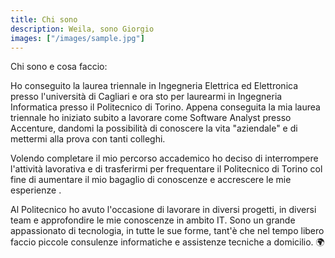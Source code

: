 ```yaml
---
title: Chi sono
description: Weila, sono Giorgio
images: ["/images/sample.jpg"]
---
```



Chi sono e cosa faccio:

Ho conseguito la laurea triennale in Ingegneria Elettrica ed Elettronica presso l'università di Cagliari e ora sto per laurearmi in Ingegneria Informatica presso il Politecnico di Torino. Appena conseguita la mia laurea triennale ho iniziato subito a lavorare come Software Analyst presso Accenture, dandomi la possibilità di conoscere la vita "aziendale" e di mettermi alla prova con tanti colleghi.

Volendo completare il mio percorso accademico ho deciso di interrompere l'attività lavorativa e di trasferirmi per frequentare il Politecnico di Torino col fine di aumentare il mio bagaglio di conoscenze e accrescere le mie esperienze .

Al Politecnico ho avuto l'occasione di lavorare in diversi progetti, in diversi team e approfondire le mie conoscenze in ambito IT. Sono un grande appassionato di tecnologia, in tutte le sue forme, tant'è che nel tempo libero faccio piccole consulenze informatiche e assistenze tecniche a domicilio. :earth_africa: